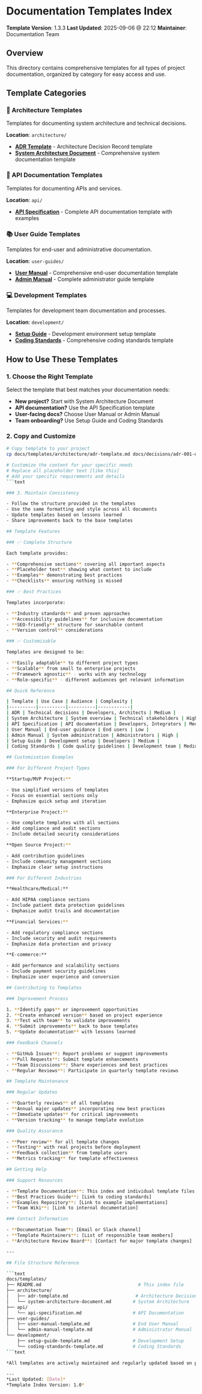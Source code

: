 # Documentation Templates Index

**Template Version**: 1.3.3
**Last Updated**: 2025-09-06 @ 22:12
**Maintainer**: Documentation Team  

## Overview

This directory contains comprehensive templates for all types of project documentation, organized by category for easy access and use.

## Template Categories

### 📐 Architecture Templates

Templates for documenting system architecture and technical decisions.

**Location**: `architecture/`

- **[ADR Template](architecture/adr-template.md)** - Architecture Decision Record template
- **[System Architecture Document](architecture/system-architecture-document.md)** - Comprehensive system documentation template

### 🔌 API Documentation Templates  

Templates for documenting APIs and services.

**Location**: `api/`

- **[API Specification](api/api-specification.md)** - Complete API documentation template with examples

### 📚 User Guide Templates

Templates for end-user and administrative documentation.

**Location**: `user-guides/`

- **[User Manual](user-guides/user-manual-template.md)** - Comprehensive end-user documentation template
- **[Admin Manual](user-guides/admin-manual-template.md)** - Complete administrator guide template

### 💻 Development Templates

Templates for development team documentation and processes.

**Location**: `development/`

- **[Setup Guide](development/setup-guide-template.md)** - Development environment setup template  
- **[Coding Standards](development/coding-standards-template.md)** - Comprehensive coding standards template

## How to Use These Templates

### 1. Choose the Right Template

Select the template that best matches your documentation needs:

- **New project?** Start with System Architecture Document
- **API documentation?** Use the API Specification template
- **User-facing docs?** Choose User Manual or Admin Manual
- **Team onboarding?** Use Setup Guide and Coding Standards

### 2. Copy and Customize

```bash
# Copy template to your project
cp docs/templates/architecture/adr-template.md docs/decisions/adr-001-database-choice.md

# Customize the content for your specific needs
# Replace all placeholder text [like this]
# Add your specific requirements and details
```text

### 3. Maintain Consistency

- Follow the structure provided in the templates
- Use the same formatting and style across all documents
- Update templates based on lessons learned
- Share improvements back to the base templates

## Template Features

### ✅ Complete Structure

Each template provides:

- **Comprehensive sections** covering all important aspects
- **Placeholder text** showing what content to include
- **Examples** demonstrating best practices
- **Checklists** ensuring nothing is missed

### ✅ Best Practices

Templates incorporate:

- **Industry standards** and proven approaches
- **Accessibility guidelines** for inclusive documentation
- **SEO-friendly** structure for searchable content
- **Version control** considerations

### ✅ Customizable

Templates are designed to be:

- **Easily adaptable** to different project types
- **Scalable** from small to enterprise projects
- **Framework agnostic** - works with any technology
- **Role-specific** - different audiences get relevant information

## Quick Reference

| Template | Use Case | Audience | Complexity |
|----------|----------|----------|------------|
| ADR | Technical decisions | Developers, Architects | Medium |
| System Architecture | System overview | Technical stakeholders | High |
| API Specification | API documentation | Developers, Integrators | Medium |
| User Manual | End-user guidance | End users | Low |
| Admin Manual | System administration | Administrators | High |
| Setup Guide | Development setup | Developers | Medium |
| Coding Standards | Code quality guidelines | Development team | Medium |

## Customization Examples

### For Different Project Types

**Startup/MVP Project:**

- Use simplified versions of templates
- Focus on essential sections only
- Emphasize quick setup and iteration

**Enterprise Project:**

- Use complete templates with all sections
- Add compliance and audit sections
- Include detailed security considerations

**Open Source Project:**

- Add contribution guidelines
- Include community management sections
- Emphasize clear setup instructions

### For Different Industries

**Healthcare/Medical:**

- Add HIPAA compliance sections
- Include patient data protection guidelines
- Emphasize audit trails and documentation

**Financial Services:**

- Add regulatory compliance sections
- Include security and audit requirements
- Emphasize data protection and privacy

**E-commerce:**

- Add performance and scalability sections
- Include payment security guidelines
- Emphasize user experience and conversion

## Contributing to Templates

### Improvement Process

1. **Identify gaps** or improvement opportunities
2. **Create enhanced version** based on project experience
3. **Test with team** to validate improvements
4. **Submit improvements** back to base templates
5. **Update documentation** with lessons learned

### Feedback Channels

- **GitHub Issues**: Report problems or suggest improvements
- **Pull Requests**: Submit template enhancements
- **Team Discussions**: Share experiences and best practices
- **Regular Reviews**: Participate in quarterly template reviews

## Template Maintenance

### Regular Updates

- **Quarterly reviews** of all templates
- **Annual major updates** incorporating new best practices
- **Immediate updates** for critical improvements
- **Version tracking** to manage template evolution

### Quality Assurance

- **Peer review** for all template changes
- **Testing** with real projects before deployment
- **Feedback collection** from template users
- **Metrics tracking** for template effectiveness

## Getting Help

### Support Resources

- **Template Documentation**: This index and individual template files
- **Best Practices Guide**: [Link to coding standards]
- **Examples Repository**: [Link to example implementations]
- **Team Wiki**: [Link to internal documentation]

### Contact Information

- **Documentation Team**: [Email or Slack channel]
- **Template Maintainers**: [List of responsible team members]
- **Architecture Review Board**: [Contact for major template changes]

---

## File Structure Reference

```text
docs/templates/
├── README.md                                    # This index file
├── architecture/
│   ├── adr-template.md                         # Architecture Decision Records
│   └── system-architecture-document.md        # System Architecture
├── api/
│   └── api-specification.md                   # API Documentation
├── user-guides/
│   ├── user-manual-template.md                # End User Manual
│   └── admin-manual-template.md               # Administrator Manual
└── development/
    ├── setup-guide-template.md                # Development Setup
    └── coding-standards-template.md           # Coding Standards
```text

*All templates are actively maintained and regularly updated based on project feedback and industry best practices.*

---
*Last Updated: [Date]*  
*Template Index Version: 1.0*
